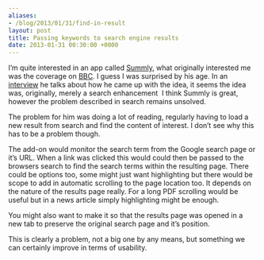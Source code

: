 ```yaml
---
aliases:
- /blog/2013/01/31/find-in-result
layout: post
title: Passing keywords to search engine results
date: 2013-01-31 00:30:00 +0000
---
```

I’m quite interested in an app called [Summly](http://summly.com/), what
originally interested me was the coverage on
[BBC](http://www.bbc.co.uk/news/technology-16306742). I guess I was surprised
by his age. In an [interview](https://www.youtube.com/watch?v=NIPPYhyqs2g) he
talks about how he came up with the idea, it seems the idea was, originally,
merely a search enhancement  I think Summly is great, however the problem
described in search remains unsolved.

The problem for him was doing a lot of reading, regularly having to load a new
result from search and find the content of interest. I don’t see why this has
to be a problem though.

The add-on would monitor the search term from the Google search page or it’s
URL. When a link was clicked this would could then be passed to the browsers
search to find the search terms within the resulting page. There could be
options too, some might just want highlighting but there would be scope to add
in automatic scrolling to the page location too. It depends on the nature of
the results page really. For a long PDF scrolling would be useful but in a news
article simply highlighting might be enough.

You might also want to make it so that the results page was opened in a new tab
to preserve the original search page and it’s position.

This is clearly a problem, not a big one by any means, but something we can
certainly improve in terms of usability.